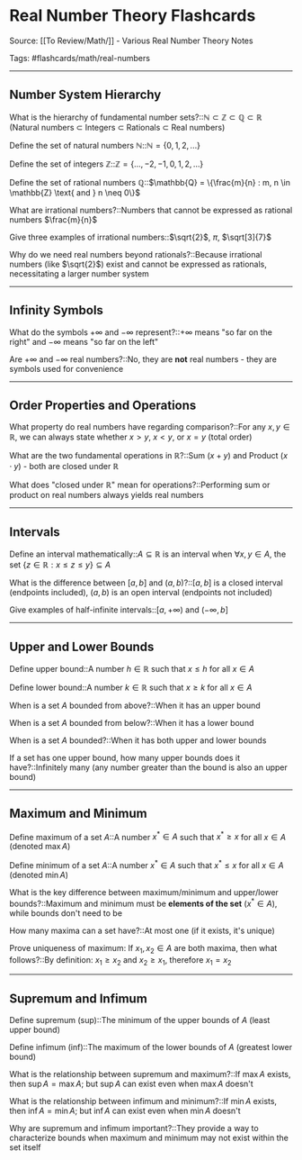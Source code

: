 # Real Number Theory Flashcards

Source: [[To Review/Math/]] - Various Real Number Theory Notes

Tags: #flashcards/math/real-numbers

---

## Number System Hierarchy

What is the hierarchy of fundamental number sets?::$\mathbb{N} \subset \mathbb{Z} \subset \mathbb{Q} \subset \mathbb{R}$ (Natural numbers ⊂ Integers ⊂ Rationals ⊂ Real numbers)

Define the set of natural numbers $\mathbb{N}$::$\mathbb{N} = \{0, 1, 2, ...\}$

Define the set of integers $\mathbb{Z}$::$\mathbb{Z} = \{..., -2, -1, 0, 1, 2, ...\}$

Define the set of rational numbers $\mathbb{Q}$::$\mathbb{Q} = \{\frac{m}{n} : m, n \in \mathbb{Z} \text{ and } n \neq 0\}$

What are irrational numbers?::Numbers that cannot be expressed as rational numbers $\frac{m}{n}$

Give three examples of irrational numbers::$\sqrt{2}$, $\pi$, $\sqrt[3]{7}$

Why do we need real numbers beyond rationals?::Because irrational numbers (like $\sqrt{2}$) exist and cannot be expressed as rationals, necessitating a larger number system

---

## Infinity Symbols

What do the symbols $+\infty$ and $-\infty$ represent?::$+\infty$ means "so far on the right" and $-\infty$ means "so far on the left"

Are $+\infty$ and $-\infty$ real numbers?::No, they are **not** real numbers - they are symbols used for convenience

---

## Order Properties and Operations

What property do real numbers have regarding comparison?::For any $x, y \in \mathbb{R}$, we can always state whether $x > y$, $x < y$, or $x = y$ (total order)

What are the two fundamental operations in $\mathbb{R}$?::Sum ($x + y$) and Product ($x \cdot y$) - both are closed under $\mathbb{R}$

What does "closed under $\mathbb{R}$" mean for operations?::Performing sum or product on real numbers always yields real numbers

---

## Intervals

Define an interval mathematically::$A \subseteq \mathbb{R}$ is an interval when $\forall x, y \in A$, the set $\{z \in \mathbb{R} : x \leq z \leq y\} \subseteq A$

What is the difference between $[a, b]$ and $(a, b)$?::$[a, b]$ is a closed interval (endpoints included), $(a, b)$ is an open interval (endpoints not included)

Give examples of half-infinite intervals::$[a, +\infty)$ and $(-\infty, b]$

---

## Upper and Lower Bounds

Define upper bound::A number $h \in \mathbb{R}$ such that $x \leq h$ for all $x \in A$

Define lower bound::A number $k \in \mathbb{R}$ such that $x \geq k$ for all $x \in A$

When is a set $A$ bounded from above?::When it has an upper bound

When is a set $A$ bounded from below?::When it has a lower bound

When is a set $A$ bounded?::When it has both upper and lower bounds

If a set has one upper bound, how many upper bounds does it have?::Infinitely many (any number greater than the bound is also an upper bound)

---

## Maximum and Minimum

Define maximum of a set $A$::A number $x^* \in A$ such that $x^* \geq x$ for all $x \in A$ (denoted $\max A$)

Define minimum of a set $A$::A number $x^* \in A$ such that $x^* \leq x$ for all $x \in A$ (denoted $\min A$)

What is the key difference between maximum/minimum and upper/lower bounds?::Maximum and minimum must be **elements of the set** ($x^* \in A$), while bounds don't need to be

How many maxima can a set have?::At most one (if it exists, it's unique)

Prove uniqueness of maximum: If $x_1, x_2 \in A$ are both maxima, then what follows?::By definition: $x_1 \geq x_2$ and $x_2 \geq x_1$, therefore $x_1 = x_2$

---

## Supremum and Infimum

Define supremum (sup)::The minimum of the upper bounds of $A$ (least upper bound)

Define infimum (inf)::The maximum of the lower bounds of $A$ (greatest lower bound)

What is the relationship between supremum and maximum?::If $\max A$ exists, then $\sup A = \max A$; but $\sup A$ can exist even when $\max A$ doesn't

What is the relationship between infimum and minimum?::If $\min A$ exists, then $\inf A = \min A$; but $\inf A$ can exist even when $\min A$ doesn't

Why are supremum and infimum important?::They provide a way to characterize bounds when maximum and minimum may not exist within the set itself